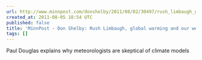 ```yaml
---
url: http://www.minnpost.com/donshelby/2011/08/02/30497/rush_limbaugh_global_warming_and_our_weather
created_at: 2011-08-05 18:54 UTC
published: false
title: 'MinnPost - Don Shelby: Rush Limbaugh, global warming and our weather'
tags: []
---
```


Paul Douglas explains why meteorologists are skeptical of climate models
